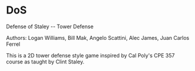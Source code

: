 # DoS
Defense of Staley -- Tower Defense

Authors: Logan Williams, Bill Mak, Angelo Scattini, Alec James, Juan Carlos Ferrel

This is a 2D tower defense style game inspired by Cal Poly's CPE 357 course as taught by Clint Staley.

